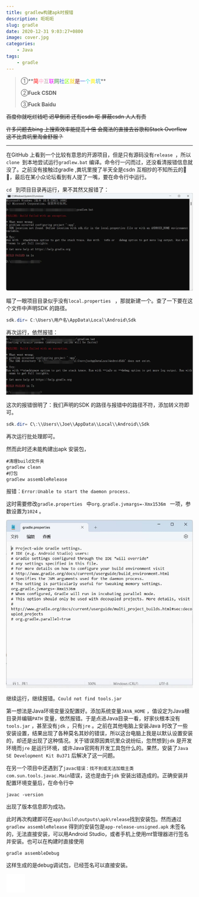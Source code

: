 ```yaml
---
title: gradlew构建apk时报错
description: 呃呃呃
slug: gradle
date: 2020-12-31 9:03:27+0800
image: cover.jpg
categories:
    - Java
tags:
    - gradle
---
```



> ①**<font color=#ff0000>简</font><font color=#ffa3c7>中</font><font color=#b5a3a7>互</font><font color=#f00fff>联</font><font color=#3d9142>网</font><font color=#4169e1>社</font><font color=#7fff00>区</font><font color=#ffd700>就</font><font color=#802a2a>是</font><font color=#4169e1>一</font><font color=#40e0d0>个</font><font color=#fff500>粪</font><font color=#33a1c9>坑</font>**
>
> ②**Fuck CSDN**
>
> ③**Fuck Baidu**

~~百度你就吃烂钱吧  迟早倒闭 还有csdn  呕  屏蔽csdn 人人有责~~

~~许多问题去bing 上搜索效率能提高十倍  会魔法的直接去谷歌和Stack Overflow  这不比粪坑里淘金舒服？~~

---

在GitHub 上看到一个比较有意思的开源项目，但是只有源码没有`release `，所以`clone `到本地尝试运行`gradlew.bat` 编译。命令行一闪而过，还没看清报错信息就没了。之前没有接触过gradle ,粪坑里搜了半天全是csdn 互相抄的不知所云的🐶💩，最后在某小众论坛看到有人提了一嘴，要在命令行中运行。

`cd ` 到项目目录再运行，果不其然又报错了：![](e1.jpg)

瞄了一眼项目目录似乎没有`local.properties ` ，那就新建一个。查了一下要在这个文件中声明SDK 的路径。

```java
sdk.dir= C:\Users\用户名\AppData\Local\Android\Sdk
```

再次运行，依然报错：![](e2.jpg)

这次的报错很明了：我们声明的SDK 的路径与报错中的路径不符，添加转义符即可。

```java 
sdk.dir= C\:\\Users\\Joe\\AppData\\Local\\Android\\Sdk
```

再次运行批处理即可。

然而此时还未能构建出apk 安装包，

```shell
#清理build文件夹
gradlew clean
#打包
gradlew assembleRelease
```

报错：`Error:Unable to start the daemon process.`

这时需要修改`gradle.properties ` 中`org.gradle.jvmargs=-Xmx1536m ` 一项，参数设置为`1024` 。

![](property.jpg)

继续运行，继续报错。`Could not find tools.jar`

第一想法是Java环境变量没配置好。添加系统变量`JAVA_HOME` ，值设定为Java根目录并编辑`PATH` 变量，依然报错。于是点进Java目录一看，好家伙根本没有`tools.jar` ，甚至没有`jdk` ，只有`jre` 。之前在其他电脑上安装Java 时改了一些安装设置，结果出现了各种莫名其妙的错误，所以这台电脑上我是以默认设置安装的，却还是出现了这种情况。关于错误原因粪坑里众说纷纭，忽然想到`jdk`  是开发环境而`jre` 是运行环境，或许Java官网有开发工具包什么的。果然，安装了`Java SE Development Kit 8u371` 后解决了这一问题。

在另一个项目中还遇到了`javac错误：找不到或无法加载主类 com.sun.tools.javac.Main`错误，这也是由于`jdk` 安装出错造成的。正确安装并配置环境变量后，在命令行中

```shell
javac -version
```

出现了版本信息即为成功。

此时再次构建即可在`app\build\outputs\apk\release`找到安装包。然而通过`gradlew assembleRelease` 得到的安装包是`app-release-unsigned.apk` 未签名的，无法直接安装，可以用Android Studio，或者手机上使用mt管理器进行签名并安装。也可以在构建时直接使用

```shell
gradle assembleDebug
```

这样生成的是debug调试包，已经签名可以直接安装。

<iframe src="heimu.html" scrolling="no" width="50" height="50" frameborder="0"></iframe>